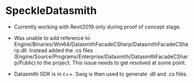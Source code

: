 # SpeckleDatasmith

- Currently working with Revit2019 only during proof of concept stage.

- Was unable to add reference to Engine/Binaries/Win64/DatasmithFacadeCSharp/DatasmithFacadeCSharp.dll. Instead added the .cs files (Engine/Source/Programs/Enterprise/Datasmith/DatasmithFacadeCSharp/Public) to the project. This issue needs to get resolved at some point.

- Datasmith SDK is in c++. Swig is then used to generate .dll and .cs files.
